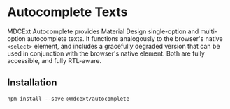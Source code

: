 <!--docs:
title: "Autocomplete texts"
layout: detail
section: components
iconId: menu
path: /catalog/input-controls/autocomplete-texts/
-->

# Autocomplete Texts

MDCExt Autocomplete provides Material Design single-option and multi-option autocomplete texts. It functions analogously to the
browser's native `<select>` element, and includes a gracefully degraded version that can be used
in conjunction with the browser's native element. Both are fully accessible, and fully RTL-aware.

## Installation

```
npm install --save @mdcext/autocomplete
```
